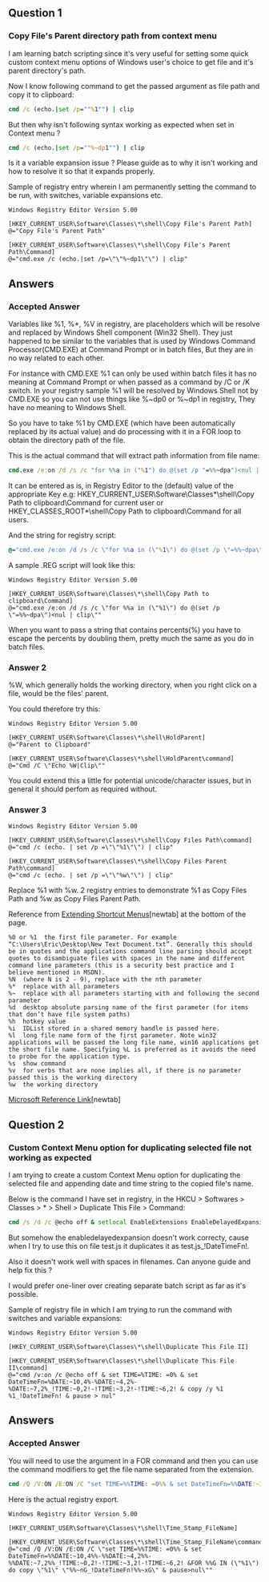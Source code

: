 ## Question 1 ##

### Copy File's Parent directory path from context menu ###

I am learning batch scripting since it's very useful for setting some quick custom context menu options of Windows user's choice to get file and it's parent directory's path.

Now I know following command to get the passed argument as file path and copy it to clipboard:

```bat
cmd /c (echo.|set /p=""%1"") | clip
```

But then why isn't following syntax working as expected when set in Context menu ?

```cmd
cmd /c (echo.|set /p=""%~dp1"") | clip
```

Is it a variable expansion issue ? Please guide as to why it isn't working and how to resolve it so that it expands properly.

Sample of registry entry wherein I am permanently setting the command to be run, with switches, variable expansions etc.

```reg
Windows Registry Editor Version 5.00

[HKEY_CURRENT_USER\Software\Classes\*\shell\Copy File's Parent Path]
@="Copy File's Parent Path"

[HKEY_CURRENT_USER\Software\Classes\*\shell\Copy File's Parent Path\Command]
@="cmd.exe /c (echo.|set /p=\"\"%~dp1\"\") | clip"
```

## Answers ##

### Accepted Answer ###

Variables like %1, %*, %V in registry, are placeholders which will be resolve and replaced by Windows Shell component (Win32 Shell). They just happened to be similar to the variables that is used by Windows Command Processor(CMD.EXE) at Command Prompt or in batch files, But they are in no way related to each other.

For instance with CMD.EXE %1 can only be used within batch files it has no meaning at Command Prompt or when passed as a command by /C or /K switch. In your registry sample %1 will be resolved by Windows Shell not by CMD.EXE so you can not use things like %~dp0 or %~dp1 in registry, They have no meaning to Windows Shell.

So you have to take %1 by CMD.EXE (which have been automatically replaced by its actual value) and do processing with it in a FOR loop to obtain the directory path of the file.

This is the actual command that will extract path information from file name:

```cmd
cmd.exe /e:on /d /s /c "for %%a in ("%1") do @(set /p "=%%~dpa")<nul | clip"
```

It can be entered as is, in Registry Editor to the (default) value of the appropriate Key e.g: HKEY_CURRENT_USER\Software\Classes\*\shell\Copy Path to clipboard\Command for current user or HKEY_CLASSES_ROOT\*\shell\Copy Path to clipboard\Command for all users.

And the string for registry script:

```cmd
@="cmd.exe /e:on /d /s /c \"for %%a in (\"%1\") do @(set /p \"=%%~dpa\")<nul | clip\""
```

A sample .REG script will look like this:

```reg
Windows Registry Editor Version 5.00

[HKEY_CURRENT_USER\Software\Classes\*\shell\Copy Path to clipboard\Command]
@="cmd.exe /e:on /d /s /c \"for %%a in (\"%1\") do @(set /p \"=%%~dpa\")<nul | clip\""
```

When you want to pass a string that contains percents(%) you have to escape the percents by doubling them, pretty much the same as you do in batch files.

### Answer 2 ###

%W, which generally holds the working directory, when you right click on a file, would be the files' parent.

You could therefore try this:

```reg
Windows Registry Editor Version 5.00

[HKEY_CURRENT_USER\Software\Classes\*\shell\HoldParent]
@="Parent to Clipboard"

[HKEY_CURRENT_USER\Software\Classes\*\shell\HoldParent\command]
@="Cmd /C \"Echo %W|Clip\""
```

You could extend this a little for potential unicode/character issues, but in general it should perfom as required without.

### Answer 3 ###

```reg
Windows Registry Editor Version 5.00

[HKEY_CURRENT_USER\Software\Classes\*\shell\Copy Files Path\command]
@="cmd /c (echo. | set /p =\"\"%1\"\") | clip"

[HKEY_CURRENT_USER\Software\Classes\*\shell\Copy Files Parent Path\command]
@="cmd /c (echo. | set /p =\"\"%w\"\") | clip"
```

Replace %1 with %w. 2 registry entries to demonstrate %1 as Copy Files Path and %w as Copy Files Parent Path.

Reference from [Extending Shortcut Menus](https://web.archive.org/web/20111002101214/http://msdn.microsoft.com/en-us/library/windows/desktop/cc144101(v=vs.85).aspx)[newtab] at the bottom of the page.

```
%0 or %1  the first file parameter. For example “C:\Users\Eric\Desktop\New Text Document.txt”. Generally this should be in quotes and the applications command line parsing should accept quotes to disambiguate files with spaces in the name and different command line parameters (this is a security best practice and I believe mentioned in MSDN).
%N  (where N is 2 - 9), replace with the nth parameter
%*  replace with all parameters
%~  replace with all parameters starting with and following the second parameter
%d  desktop absolute parsing name of the first parameter (for items that don’t have file system paths)
%h  hotkey value
%i  IDList stored in a shared memory handle is passed here.
%l  long file name form of the first parameter. Note win32 applications will be passed the long file name, win16 applications get the short file name. Specifying %L is preferred as it avoids the need to probe for the application type.
%s  show command
%v  for verbs that are none implies all, if there is no parameter passed this is the working directory
%w  the working directory
```
[Microsoft Reference Link](http://msdn.microsoft.com/en-us/library/windows/desktop/cc144101(v=vs.85).aspx)[newtab]


## Question 2 ##

### Custom Context Menu option for duplicating selected file not working as expected ###

I am trying to create a custom Context Menu option for duplicating the selected file and appending date and time string to the copied file's name.

Below is the command I have set in registry, in the HKCU > Softwares > Classes > * > Shell > Duplicate This File > Command:

```cmd
cmd /s /d /c @echo off & setlocal EnableExtensions EnableDelayedExpansion & set TIME=%TIME: =0% & set DateTimeFn=%DATE:~10,4%-%DATE:~4,2%-%DATE:~7,2%_!TIME:~0,2!-!TIME:~3,2!-!TIME:~6,2! & copy /y %1 %1_!DateTimeFn! & pause > nul
```

But somehow the enabledelayedexpansion doesn't work correcty, cause when I try to use this on file test.js it duplicates it as test.js_!DateTimeFn!.

Also it doesn't work well with spaces in filenames. Can anyone guide and help fix this ?

I would prefer one-liner over creating separate batch script as far as it's possible.

Sample of registry file in which I am trying to run the command with switches and variable expansions:

```reg
Windows Registry Editor Version 5.00

[HKEY_CURRENT_USER\Software\Classes\*\shell\Duplicate This File II]

[HKEY_CURRENT_USER\Software\Classes\*\shell\Duplicate This File II\command]
@="cmd /v:on /c @echo off & set TIME=%TIME: =0% & set DateTimeFn=%DATE:~10,4%-%DATE:~4,2%-%DATE:~7,2%_!TIME:~0,2!-!TIME:~3,2!-!TIME:~6,2! & copy /y %1 %1_!DateTimeFn! & pause > nul"
```

## Answers ##

### Accepted Answer ###

You will need to use the argument in a FOR command and then you can use the command modifiers to get the file name separated from the extension.

```cmd
cmd /Q /V:ON /E:ON /C "set TIME=%%TIME: =0%% & set DateTimeFn=%%DATE:~10,4%%-%%DATE:~4,2%%-%%DATE:~7,2%%_!TIME:~0,2!-!TIME:~3,2!-!TIME:~6,2! &FOR %%G IN ("%1") do copy "%1" "%%~nG_!DateTimeFn!%%~xG" & pause>nul"
```

Here is the actual registry export.

```reg
Windows Registry Editor Version 5.00

[HKEY_CURRENT_USER\Software\Classes\*\shell\Time_Stamp_FileName]

[HKEY_CURRENT_USER\Software\Classes\*\shell\Time_Stamp_FileName\command]
@="cmd /Q /V:ON /E:ON /C \"set TIME=%%TIME: =0%% & set DateTimeFn=%%DATE:~10,4%%-%%DATE:~4,2%%-%%DATE:~7,2%%_!TIME:~0,2!-!TIME:~3,2!-!TIME:~6,2! &FOR %%G IN (\"%1\") do copy \"%1\" \"%%~nG_!DateTimeFn!%%~xG\" & pause>nul\""
```
